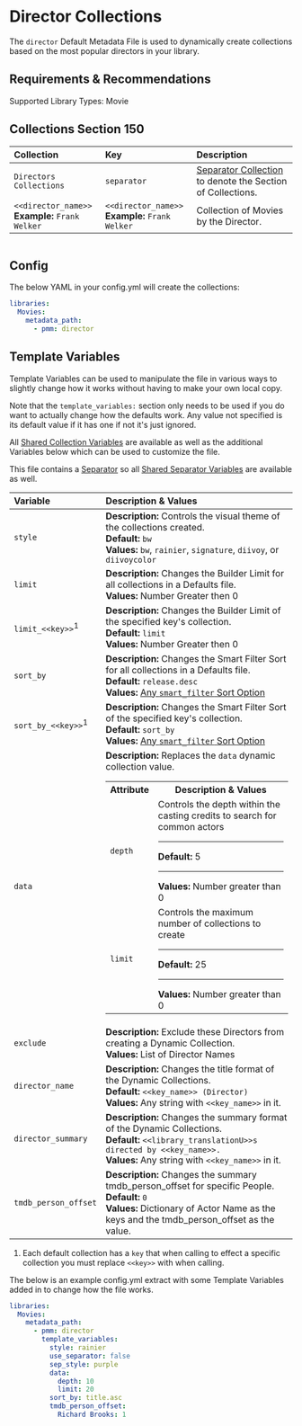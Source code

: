 # Director Collections

The `director` Default Metadata File is used to dynamically create collections based on the most popular directors in your library.

## Requirements & Recommendations

Supported Library Types: Movie

## Collections Section 150

| Collection                                         | Key                                                | Description                                                                 |
|:---------------------------------------------------|:---------------------------------------------------|:----------------------------------------------------------------------------|
| `Directors Collections`                            | `separator`                                        | [Separator Collection](../separators) to denote the Section of Collections. |
| `<<director_name>>`<br>**Example:** `Frank Welker` | `<<director_name>>`<br>**Example:** `Frank Welker` | Collection of Movies by the Director.                                       |

```{include} ../people.md
```

## Config

The below YAML in your config.yml will create the collections:

```yaml
libraries:
  Movies:
    metadata_path:
      - pmm: director
```

## Template Variables

Template Variables can be used to manipulate the file in various ways to slightly change how it works without having to make your own local copy.

Note that the `template_variables:` section only needs to be used if you do want to actually change how the defaults work. Any value not specified is its default value if it has one if not it's just ignored.

All [Shared Collection Variables](../collection_variables) are available as well as the additional Variables below which can be used to customize the file.

This file contains a [Separator](../separators) so all [Shared Separator Variables](../separators.md#shared-separator-variables) are available as well.

| Variable                      | Description & Values                                                                                                                                                                                                                                                                                                                                                                                                                                                                                                                               |
|:------------------------------|:---------------------------------------------------------------------------------------------------------------------------------------------------------------------------------------------------------------------------------------------------------------------------------------------------------------------------------------------------------------------------------------------------------------------------------------------------------------------------------------------------------------------------------------------------|
| `style`                       | **Description:** Controls the visual theme of the collections created.<br>**Default:** `bw`<br>**Values:** `bw`, `rainier`, `signature`, `diivoy`, or `diivoycolor`                                                                                                                                                                                                                                                                                                                                                                                |
| `limit`                       | **Description:** Changes the Builder Limit for all collections in a Defaults file.<br>**Values:** Number Greater then 0                                                                                                                                                                                                                                                                                                                                                                                                                            |
| `limit_<<key>>`<sup>1</sup>   | **Description:** Changes the Builder Limit of the specified key's collection.<br>**Default:** `limit`<br>**Values:** Number Greater then 0                                                                                                                                                                                                                                                                                                                                                                                                         |
| `sort_by`                     | **Description:** Changes the Smart Filter Sort for all collections in a Defaults file.<br>**Default:** `release.desc`<br>**Values:** [Any `smart_filter` Sort Option](../../metadata/builders/smart.md#sort-options)                                                                                                                                                                                                                                                                                                                               |
| `sort_by_<<key>>`<sup>1</sup> | **Description:** Changes the Smart Filter Sort of the specified key's collection.<br>**Default:** `sort_by`<br>**Values:** [Any `smart_filter` Sort Option](../../metadata/builders/smart.md#sort-options)                                                                                                                                                                                                                                                                                                                                         |
| `data`                        | **Description:** Replaces the `data` dynamic collection value.<table class="clearTable"><tr><th>Attribute</th><th>Description & Values</th></tr><tr><td><code>depth</code></td><td>Controls the depth within the casting credits to search for common actors<hr><strong>Default:</strong> 5<hr><strong>Values:</strong> Number greater than 0</td></tr><tr><td><code>limit</code></td><td>Controls the maximum number of collections to create<hr><strong>Default:</strong> 25<hr><strong>Values:</strong> Number greater than 0</td></tr></table> |
| `exclude`                     | **Description:** Exclude these Directors from creating a Dynamic Collection.<br>**Values:** List of Director Names                                                                                                                                                                                                                                                                                                                                                                                                                                 |
| `director_name`               | **Description:** Changes the title format of the Dynamic Collections.<br>**Default:** `<<key_name>> (Director)`<br>**Values:** Any string with `<<key_name>>` in it.                                                                                                                                                                                                                                                                                                                                                                               |
| `director_summary`            | **Description:** Changes the summary format of the Dynamic Collections.<br>**Default:** `<<library_translationU>>s directed by <<key_name>>.`<br>**Values:** Any string with `<<key_name>>` in it.                                                                                                                                                                                                                                                                                                                                                 |
| `tmdb_person_offset`          | **Description:** Changes the summary tmdb_person_offset for specific People.<br>**Default:** `0`<br>**Values:** Dictionary of Actor Name as the keys and the tmdb_person_offset as the value.                                                                                                                                                                                                                                                                                                                                                      |

1. Each default collection has a `key` that when calling to effect a specific collection you must replace `<<key>>` with when calling.

The below is an example config.yml extract with some Template Variables added in to change how the file works.

```yaml
libraries:
  Movies:
    metadata_path:
      - pmm: director
        template_variables:
          style: rainier
          use_separator: false
          sep_style: purple
          data:
            depth: 10
            limit: 20
          sort_by: title.asc
          tmdb_person_offset:
            Richard Brooks: 1
```